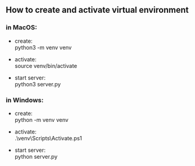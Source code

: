 ## How to create and activate virtual environment
### in MacOS:
- create:<br>
python3 -m venv venv

- activate:<br>
source venv/bin/activate

- start server:<br>
python3 server.py

### in Windows:
- create:<br>
python -m venv venv

- activate:<br>
.\venv\Scripts\Activate.ps1

- start server:<br>
python server.py